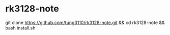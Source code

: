 # rk3128-note

git clone https://github.com/tung3110/rk3128-note.git && cd rk3128-note && bash install.sh
